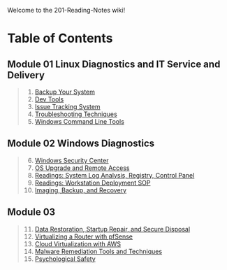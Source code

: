 Welcome to the 201-Reading-Notes wiki!

# Table of Contents



## Module 01 Linux Diagnostics and IT Service and Delivery

> 1.  [Backup Your System](https://github.com/Wrbaur/201-Reading-Notes/wiki/Class-01-Reading-notes)
> 2.  [Dev Tools](https://github.com/Wrbaur/201-Reading-Notes/wiki/Class-02-Reading-Notes)
> 3.  [Issue Tracking System](https://github.com/Wrbaur/201-Reading-Notes/wiki/Class-03-Reading-Notes)
> 4.  [Troubleshooting Techniques](https://github.com/Wrbaur/201-Reading-Notes/wiki/Class-04-Reading-Notes)
> 5.  [Windows Command Line Tools](https://github.com/Wrbaur/201-Reading-Notes/wiki/Class-05-Reading-Notes)

## Module 02 Windows Diagnostics

> 6.  [Windows Security Center](https://github.com/Wrbaur/201-Reading-Notes/wiki/Class-06-Reading-Notes)
> 7.  [OS Upgrade and Remote Access](https://github.com/Wrbaur/201-Reading-Notes/wiki/Class-07-Reading-Notes)
> 8.  [Readings: System Log Analysis, Registry, Control Panel](https://github.com/Wrbaur/201-Reading-Notes/wiki/Class-08-Reading-Notes)
> 9.  [Readings: Workstation Deployment SOP](https://github.com/Wrbaur/201-Reading-Notes/wiki/Class-09-Reading-Notes)
> 10. [Imaging, Backup, and Recovery](https://github.com/Wrbaur/201-Reading-Notes/wiki/Class-10-Reading-Notes  )

## Module 03

> 11. [Data Restoration, Startup Repair, and Secure Disposal](https://github.com/Wrbaur/201-Reading-Notes/wiki/Class-11-Reading-Notes)
> 12. [Virtualizing a Router with pfSense](https://github.com/Wrbaur/201-Reading-Notes/wiki/Class-12-Reading-Notes)
> 13. [Cloud Virtualization with AWS](https://github.com/Wrbaur/201-Reading-Notes/wiki/Class-13-Reading-Notes)
> 14. [Malware Remediation Tools and Techniques](https://github.com/Wrbaur/201-Reading-Notes/wiki/Class-14-Reading-Notes)
> 15. [Psychological Safety](https://github.com/Wrbaur/201-Reading-Notes/wiki/Class-15-Reading-Notes) 
